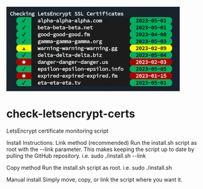 ![Example](images/check-letsencrypt-certs.png)
# check-letsencrypt-certs
LetsEncrypt certificate monitoring script

Install Instructions.
  Link method (recommended)
    Run the install.sh script as root with the --link parameter. This makes keeping the script up to date by pulling the GitHub repository.
    i.e.
      sudo ./install.sh --link

  Copy method
  	Run the install.sh script as root. i.e.
  	  sudo ./install.sh

  Manual install
    Simply move, copy, or link the script where you want it.

